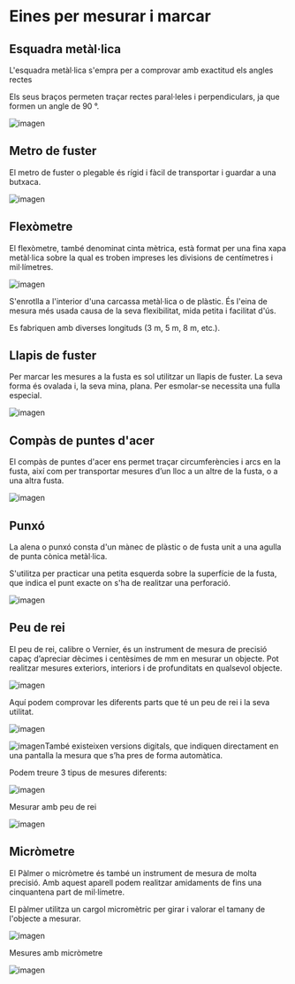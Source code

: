 # Eines per mesurar i marcar

## Esquadra metàl·lica

L'esquadra metàl·lica s'empra per a comprovar amb exactitud els angles rectes

Els seus braços permeten traçar rectes paral·leles i perpendiculars, ja que formen un angle de 90 °.

![imagen](media/image6.jpeg)

## Metro de fuster

El metro de fuster  o plegable és rígid i fàcil de transportar i guardar a una butxaca.

![imagen](media/image7.png)

## Flexòmetre

El flexòmetre, també denominat cinta mètrica, està format per una fina xapa metàl·lica sobre la qual es troben impreses les divisions de centímetres i mil·límetres.

![imagen](media/image8.png)

S'enrotlla a l'interior d'una carcassa metàl·lica o de plàstic. És l'eina de mesura més usada causa de la seva flexibilitat, mida petita i facilitat d'ús.

Es fabriquen amb diverses longituds (3 m, 5 m, 8 m, etc.).

## Llapis de fuster

Per marcar les mesures a la fusta es sol utilitzar un llapis de fuster.  La seva forma és ovalada i, la seva mina, plana. Per esmolar-se necessita una fulla especial.

![imagen](media/image9.jpeg)

## Compàs de puntes d'acer

El compàs de puntes d'acer  ens permet traçar circumferències i arcs en la fusta, així com per transportar mesures d’un lloc a un altre de la fusta, o a una altra fusta.

![imagen](media/image10.jpeg)

## Punxó

La alena o punxó consta d'un mànec de plàstic o de fusta unit a una agulla de punta cònica metàl·lica.

S'utilitza per practicar una petita esquerda sobre la superfície de la fusta, que indica el punt exacte on s'ha de realitzar una perforació.

![imagen](media/image11.jpeg)

## Peu de rei

El peu de rei, calibre o Vernier, és un instrument de mesura de precisió capaç d’apreciar dècimes i centèsimes de mm en mesurar un objecte. Pot realitzar mesures exteriors, interiors i de profunditats en qualsevol objecte.

![imagen](media/image12.png)

Aquí podem comprovar les diferents parts que té un peu de rei i la seva utilitat.

![imagen](media/image13.png)

![imagen](media/image14.png)També existeixen versions digitals, que indiquen directament en una pantalla la mesura que s’ha pres de forma automàtica.

Podem treure 3 tipus de mesures diferents:

![imagen](media/image15.png)

Mesurar amb peu de rei

![imagen](media/image16.png)

## Micròmetre

El Pàlmer o micròmetre és també un instrument de mesura de molta precisió. Amb aquest aparell podem realitzar amidaments de fins una cinquantena part de mil·límetre.

 El pàlmer utilitza un cargol micromètric per girar i valorar el tamany de l'objecte a mesurar.

![imagen](media/image17.png)

Mesures amb micròmetre

![imagen](media/image18.png)
